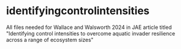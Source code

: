 # identifyingcontrolintensities
All files needed for Wallace and Walsworth 2024 in JAE article titled "Identifying control intensities to overcome aquatic invader resilience across a range of ecosystem sizes"
